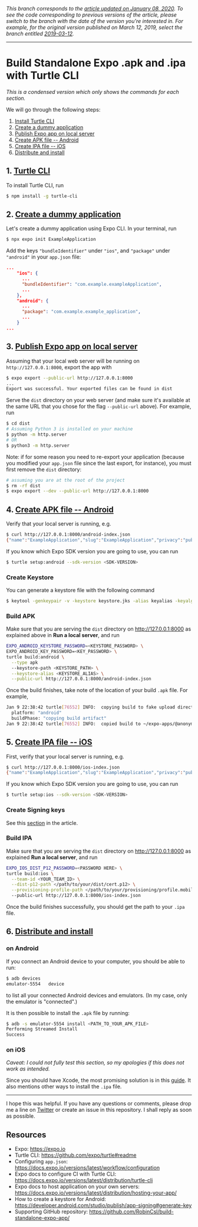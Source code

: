 _This branch corresponds to the [article updated on January 08, 2020](https://www.robincussol.com/build-standalone-expo-apk-ipa-with-turtle-cli/). To see the code corresponding to previous versions of the article, please switch to the branch with the date of the version you're interested in. For example, for the original version published on March 12, 2019, select the branch entitled [2019-03-12](https://github.com/RobinCsl/build-standalone-expo-app/tree/2019-03-12)._

---

# Build Standalone Expo .apk and .ipa with Turtle CLI

_This is a condensed version which only shows the commands for each section._

We will go through the following steps:

1. [Install Turtle CLI](#1-turtle-cli)
2. [Create a dummy application](#2-create-a-dummy-application)
3. [Publish Expo app on local server](#3-publish-expo-app-on-local-server)
4. [Create APK file -- Android](#4-create-apk-file----android)
5. [Create IPA file -- iOS](#5-create-ipa-file----ios)
6. [Distribute and install](#6-distribute-and-install)

## 1. [Turtle CLI](https://www.robincussol.com/build-standalone-expo-apk-ipa-with-turtle-cli/#1-turtle-cli)

To install Turtle CLI, run

```bash
$ npm install -g turtle-cli
```

## 2. [Create a dummy application](https://www.robincussol.com/build-standalone-expo-apk-ipa-with-turtle-cli/#2-create-a-dummy-application)

Let's create a dummy application using Expo CLI. In your terminal, run

```bash
$ npx expo init ExampleApplication
```

Add the keys `"bundleIdentifier"` under `"ios"`, and `"package"` under `"android"` in your `app.json` file:

```json
...
    "ios": {
      ...
      "bundleIdentifier": "com.example.exampleApplication",
      ...
    },
    "android": {
      ...
      "package": "com.example.example_application",
      ...
    }
...
```

## 3. [Publish Expo app on local server](https://www.robincussol.com/build-standalone-expo-apk-ipa-with-turtle-cli/#3-publish-expo-app-on-local-server)

Assuming that your local web server will be running on `http://127.0.0.1:8000`, export the app with

```bash
$ expo export --public-url http://127.0.0.1:8000
...
Export was successful. Your exported files can be found in dist
```


Serve the `dist` directory on your web server (and make sure it's available at the same URL that you chose for the flag `--public-url` above). For example, run

```bash
$ cd dist
# Assuming Python 3 is installed on your machine
$ python -m http.server
# OR
$ python3 -m http.server
```

Note: if for some reason you need to re-export your application (because you modified your `app.json` file since the last export, for instance), you must first remove the `dist` directory:

```bash
# assuming you are at the root of the project
$ rm -rf dist
$ expo export --dev --public-url http://127.0.0.1:8000
```

## 4. [Create APK file -- Android](https://www.robincussol.com/build-standalone-expo-apk-ipa-with-turtle-cli/#4-create-apk-file----android)

Verify that your local server is running, e.g.

```bash
$ curl http://127.0.0.1:8000/android-index.json
{"name":"ExampleApplication","slug":"ExampleApplication","privacy":"public","sdkVersion":"36.0.0","platforms":["ios","android","web"],"version":"1.0.0","orientation":"portrait","icon":"./assets/icon.png","splash":{"image":"./assets/splash.png","resizeMode":"contain","backgroundColor":"#ffffff","imageUrl":"http://127.0.0.1:8000/assets/43ec0dcbe5a156bf9e650bb8c15e7af6"},"updates":{"fallbackToCacheTimeout":0},"ios":{"supportsTablet":true,"bundleIdentifier":"com.example.exampleApplication"},"android":{"package":"com.example.example_application"},"locales":{},"iconUrl":"http://127.0.0.1:8000/assets/f82b34f900882c5120a1bfbf6df22a27","bundledAssets":["asset_3a2ba31570920eeb9b1d217cabe58315.ttf","asset_8b12b3e16d591abc926165fa8f760e3b.json","asset_744ce60078c17d86006dd0edabcd59a7.ttf","asset_461d9bba8b6a3c91675039df12cfe6ca.json","asset_140c53a7643ea949007aa9a282153849.ttf","asset_94c4ffdcbffeb0570c635d7f8edd8a25.json","asset_6beba7e6834963f7f171d3bdd075c915.ttf","asset_648f2d510967a87880abfed9476aeb28.json","asset_b06871f281fee6b241d60582ae9369b9.ttf","asset_f1f91feb805137c9283fb766620ec5eb.json","asset_09dd345dbd4ec5a0874841d5749ac153.json","asset_0886a6b127c6057cee83f9c65c7ffd62.json","asset_2e562d4ebf15395f00bc738738f79291.ttf","asset_872545dde71de3842234bf6afe80c4cb.ttf","asset_c6aef942e3668158ec29d4adcb2e768f.ttf","asset_e20945d7c929279ef7a6f1db184a4470.ttf","asset_60668d999bbaf663420340f7bdd580d7.json","asset_b2e0fc821c6886fb3940f85a3320003e.ttf","asset_3e6805fbc794680014716b8c752f20b8.json","asset_5a293a273bee8d740a045d9922b9a9ae.ttf","asset_b582e1c8a605c3b9a1c26e09789a78d4.json","asset_a37b0c01c0baf1888ca812cc0508f6e2.ttf","asset_7e078700f0c35367a56c5bbb2047dda7.json","asset_8e7f807ef943bff1f6d3c2c6e0f3769e.ttf","asset_fdc01171a7a7ea76b187afcd162dee7d.json","asset_d2285965fe34b05465047401b8595dd0.ttf","asset_647543ebfccf6e5495434383598453d1.json","asset_5cdf883b18a5651a29a4d1ef276d2457.ttf","asset_74d124a3caeac2bea111f3ca2f2dd34a.json"],"assetUrlOverride":"./assets","publishedTime":"2020-01-10T08:40:46.255Z","commitTime":"2020-01-10T08:40:46.255Z","revisionId":"XwJm9wdyZw","developer":{"tool":"exp"},"id":"@anonymous/ExampleApplication","bundleUrl":"http://127.0.0.1:8000/bundles/android-180fb088cff97225a61024176ed1af3a.js","platform":"android","dependencies":["expo","react","react-dom","react-native","react-native-web"]}⏎
```

If you know which Expo SDK version you are going to use, you can run

```bash
$ turtle setup:android --sdk-version <SDK-VERSION>
```

### Create Keystore

You can generate a keystore file with the following command
```bash
$ keytool -genkeypair -v -keystore keystore.jks -alias keyalias -keyalg RSA -keysize 2048 -validity 9125
```

### Build APK

Make sure that you are serving the `dist` directory on http://127.0.0.1:8000 as explained above in **Run a local server**, and run

```bash
EXPO_ANDROID_KEYSTORE_PASSWORD=<KEYSTORE_PASSWORD> \
EXPO_ANDROID_KEY_PASSWORD=<KEY_PASSWORD> \
turtle build:android \
  --type apk
  --keystore-path <KEYSTORE_PATH> \
  --keystore-alias <KEYSTORE_ALIAS> \
  --public-url http://127.0.0.1:8000/android-index.json
```

Once the build finishes, take note of the location of your build `.apk` file. For example,

```bash
Jan 9 22:38:42 turtle[76552] INFO:  copying build to fake upload directory
  platform: "android"
  buildPhase: "copying build artifact"
Jan 9 22:38:42 turtle[76552] INFO:  copied build to ~/expo-apps/@anonymous\ExampleApplication-9be976cea1fb4651a6fa04d8432873eb-signed.apk
```


## 5. [Create IPA file -- iOS](https://www.robincussol.com/build-standalone-expo-apk-ipa-with-turtle-cli/#5-create-ipa-file----ios)


First, verify that your local server is running, e.g.

```bash
$ curl http://127.0.0.1:8000/ios-index.json
{"name":"ExampleApplication","slug":"ExampleApplication","privacy":"public","sdkVersion":"36.0.0","platforms":["ios","android","web"],"version":"1.0.0","orientation":"portrait","icon":"./assets/icon.png","splash":{"image":"./assets/splash.png","resizeMode":"contain","backgroundColor":"#ffffff","imageUrl":"http://127.0.0.1:8000/assets/43ec0dcbe5a156bf9e650bb8c15e7af6"},"updates":{"fallbackToCacheTimeout":0},"ios":{"supportsTablet":true,"bundleIdentifier":"com.example.exampleApplication"},"android":{"package":"com.example.example_application"},"locales":{},"iconUrl":"http://127.0.0.1:8000/assets/f82b34f900882c5120a1bfbf6df22a27","bundledAssets":["asset_3a2ba31570920eeb9b1d217cabe58315.ttf","asset_8b12b3e16d591abc926165fa8f760e3b.json","asset_744ce60078c17d86006dd0edabcd59a7.ttf","asset_461d9bba8b6a3c91675039df12cfe6ca.json","asset_140c53a7643ea949007aa9a282153849.ttf","asset_94c4ffdcbffeb0570c635d7f8edd8a25.json","asset_6beba7e6834963f7f171d3bdd075c915.ttf","asset_648f2d510967a87880abfed9476aeb28.json","asset_b06871f281fee6b241d60582ae9369b9.ttf","asset_f1f91feb805137c9283fb766620ec5eb.json","asset_09dd345dbd4ec5a0874841d5749ac153.json","asset_0886a6b127c6057cee83f9c65c7ffd62.json","asset_2e562d4ebf15395f00bc738738f79291.ttf","asset_872545dde71de3842234bf6afe80c4cb.ttf","asset_c6aef942e3668158ec29d4adcb2e768f.ttf","asset_e20945d7c929279ef7a6f1db184a4470.ttf","asset_60668d999bbaf663420340f7bdd580d7.json","asset_b2e0fc821c6886fb3940f85a3320003e.ttf","asset_3e6805fbc794680014716b8c752f20b8.json","asset_5a293a273bee8d740a045d9922b9a9ae.ttf","asset_b582e1c8a605c3b9a1c26e09789a78d4.json","asset_a37b0c01c0baf1888ca812cc0508f6e2.ttf","asset_7e078700f0c35367a56c5bbb2047dda7.json","asset_8e7f807ef943bff1f6d3c2c6e0f3769e.ttf","asset_fdc01171a7a7ea76b187afcd162dee7d.json","asset_d2285965fe34b05465047401b8595dd0.ttf","asset_647543ebfccf6e5495434383598453d1.json","asset_5cdf883b18a5651a29a4d1ef276d2457.ttf","asset_74d124a3caeac2bea111f3ca2f2dd34a.json"],"assetUrlOverride":"./assets","publishedTime":"2020-01-10T08:40:46.255Z","commitTime":"2020-01-10T08:40:46.255Z","revisionId":"XwJm9wdyZw","developer":{"tool":"exp"},"id":"@anonymous/ExampleApplication","bundleUrl":"http://127.0.0.1:8000/bundles/ios-404585eb9ae529b61ed72e5df8a757ad.js","platform":"ios"}⏎
```

If you know which Expo SDK version you are going to use, you can run

```bash
$ turtle setup:ios --sdk-version <SDK-VERSION>
```

### Create Signing keys

See this [section](https://www.robincussol.com/build-standalone-expo-apk-ipa-with-turtle-cli/#52-create-signing-keys) in the article.


### Build IPA

Make sure that you are serving the `dist` directory on http://127.0.0.1:8000 as explained **Run a local server**, and run

```bash
EXPO_IOS_DIST_P12_PASSWORD=<PASSWORD HERE> \
turtle build:ios \
  --team-id <YOUR_TEAM_ID> \
  --dist-p12-path </path/to/your/dist/cert.p12> \
  --provisioning-profile-path </path/to/your/provisioning/profile.mobileprovision>
  --public-url http://127.0.0.1:8000/ios-index.json
```

Once the build finishes successfully, you should get the path to your `.ipa` file.

## 6. [Distribute and install]((https://www.robincussol.com/build-standalone-expo-apk-ipa-with-turtle-cli/#6-distribute-and-install))

### on Android

If you connect an Android device to your computer, you should be able to run:

```bash
$ adb devices
emulator-5554	device
```

to list all your connected Android devices and emulators. (In my case, only the emulator is "connected".)

It is then possible to install the `.apk` file by running:

```bash
$ adb -s emulator-5554 install <PATH_TO_YOUR_APK_FILE>
Performing Streamed Install
Success
```

### on iOS

_Caveat: I could not fully test this section, so my apologies if this does not work as intended._

Since you should have Xcode, the most promising solution is in this [guide](https://codeburst.io/latest-itunes-12-7-removed-the-apps-option-how-to-install-ipa-on-the-device-3c7d4a2bc788). It also mentions other ways to install the `.ipa` file.

---

I hope this was helpful. If you have any questions or comments, please drop me a line on [Twitter](https://www.twitter.com/RobinCsl) or create an issue in this repository. I shall reply as soon as possible.

## Resources

- Expo: https://expo.io
- Turtle CLI: https://github.com/expo/turtle#readme
- Configuring `app.json`: https://docs.expo.io/versions/latest/workflow/configuration
- Expo docs to configure CI with Turtle CLI: https://docs.expo.io/versions/latest/distribution/turtle-cli
- Expo docs to host application on your own servers: https://docs.expo.io/versions/latest/distribution/hosting-your-app/
- How to create a keystore for Android: https://developer.android.com/studio/publish/app-signing#generate-key
- Supporting GitHub repository: https://github.com/RobinCsl/build-standalone-expo-app/

[1]: https://expo.io
[2]: https://github.com/expo/turtle#readme
[3]: https://developer.android.com/studio/publish/app-signing#generate-key
